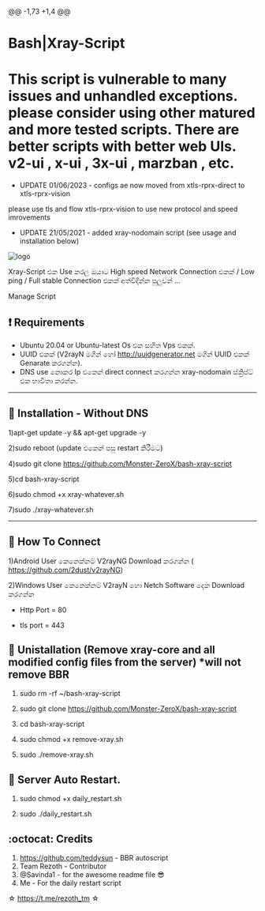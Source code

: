 @@ -1,73 +1,4 @@
# Bash|Xray-Script
# This script is vulnerable to many issues and unhandled exceptions. please consider using other matured and more tested scripts. There are better scripts with better web UIs. v2-ui , x-ui , 3x-ui , marzban , etc.

* UPDATE 01/06/2023 - configs ae now moved from xtls-rprx-direct to xtls-rprx-vision

please use tls and flow xtls-rprx-vision to use new protocol and speed imrovements

* UPDATE 21/05/2021 - added xray-nodomain script (see usage and installation below)


![logo](https://telegra.ph/file/4e19dd26926234ca32b68.jpg)



Xray-Script එක Use කරල ඔයාට High speed Network Connection එකක් / Low ping / Full stable Connection එකක් අත්විදින්න පුලුවන් ...


Manage Script

## :heavy_exclamation_mark: Requirements

* Ubuntu 20.04 or Ubuntu-latest Os එක සහිත Vps එකක්.
* UUID එකක් (V2rayN මගින් හෝ http://uuidgenerator.net මගින් UUID එකක් Genarate කරගන්න).
* DNS use නොකර Ip එකෙන් direct connect කරගන්න xray-nodomain ස්ක්‍රිප්ට් එක භාවිතා කරන්න.

------------------------------------------
## :book: Installation - Without DNS

1)apt-get update -y && apt-get upgrade -y

2)sudo reboot (update එකෙන් පසු restart කිරීමට)

4)sudo git clone https://github.com/Monster-ZeroX/bash-xray-script

5)cd bash-xray-script

6)sudo chmod +x xray-whatever.sh

7)sudo ./xray-whatever.sh

------------------------------------------

## :book: How To Connect

1)Android User කෙනෙක්නම් V2rayNG Download කරගන්න (
https://github.com/2dust/v2rayNG)

2)Windows User කෙනෙක්නම් V2rayN හො Netch Software දෙක Download කරගන්න


* Http Port =  80

* tls port = 443

## :book: Unistallation (Remove xray-core and all modified config files from the server) *will not remove BBR

1) sudo rm  -rf  ~/bash-xray-script

2) sudo git clone https://github.com/Monster-ZeroX/bash-xray-script

3) cd bash-xray-script

4) sudo chmod +x remove-xray.sh

5) sudo ./remove-xray.sh


## :book: Server Auto Restart.

1) sudo chmod +x daily_restart.sh 

2) sudo ./daily_restart.sh 

## :octocat: Credits

1. https://github.com/teddysun - BBR autoscript
2. Team Rezoth - Contributor
3. @Savinda1 - for the awesome readme file 😎
4. Me - For the daily restart script


☆ https://t.me/rezoth_tm ☆
